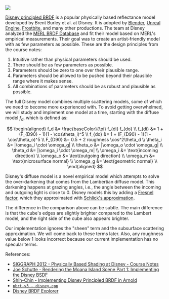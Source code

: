 <info
    title="Implementing Disney BRDF - Diffuse model"
    link="implementing-disney-brdf-diffuse-model"
    date="2023-01-19"
    commit="c43f282e24a6eecb54fa3361a6e5e192453d0d8d"
/>

![](media/implementing-disney-brdf-diffuse-model/title.apng)

[Disney principled BRDF][disney-paper] is a popular physically based reflectance
model developed by Brent Burley et al. at Disney. It is adopted by
[Blender][blender], [Unreal Engine][unreal], [Frostbite][frostbite], and many
other productions. The team at Disney analyzed the [MERL BRDF Database][merl]
and fit their model based on MERL's empirical measurements. Their goal was to
create an artist-friendly model with as few parameters as possible. These are
the design principles from the course notes:

1. Intuitive rather than physical parameters should be used.
2. There should be as few parameters as possible.
3. Parameters should be zero to one over their plausible range.
4. Parameters should be allowed to be pushed beyond their plausible range where it makes sense.
5. All combinations of parameters should be as robust and plausible as possible.

The full Disney model combines multiple scattering models, some of which we need
to become more experienced with. To avoid getting overwhelmed, we will study and
implement one model at a time, starting with the diffuse model $f_d$, which is
defined as:

$$
\begin{aligned}
    f_d &= \frac{baseColor}{\pi} f_{di} f_{do} \\
    f_{di} &= 1 + (F_{D90} - 1)(1 - \cos\theta_i)^5 \\
    f_{do} &= 1 + (F_{D90} - 1)(1 - \cos\theta_o)^5 \\
    F_{D90} &= 0.5 + 2 roughness \cos^2\theta_d \\
    \theta_i &= |\omega_i \cdot \omega_g| \\
    \theta_o &= |\omega_o \cdot \omega_g| \\
    \theta_d &= |\omega_i \cdot \omega_m| \\
    \omega_i &= \text{incoming direction} \\
    \omega_o &= \text{outgoing direction} \\
    \omega_m &= \text{microsurface normal} \\
    \omega_g &= \text{geometric normal} \\
\end{aligned}
$$

Disney's diffuse model is a novel empirical model which attempts to solve the
over-darkening that comes from the Lambertian diffuse model. This darkening
happens at grazing angles, i.e., the angle between the incoming and outgoing
light is close to $0$. Disney models this by adding a [Fresnel
factor][fresnel-wiki], which they approximated with [Schlick's
approximation][schlick-wiki].

The difference in the comparison above can be subtle. The main difference is
that the cube's edges are slightly brighter compared to the Lambert model, and
the right side of the cube also appears brighter.

Our implementation ignores the "sheen" term and the subsurface scattering
approximation. We will come back to these terms later. Also, any roughness value
below $1$ looks incorrect because our current implementation has no specular
terms.

References:

- [SIGGRAPH 2012 - Physically Based Shading at Disney - Course Notes][disney-notes]
- [Joe Schutte - Rendering the Moana Island Scene Part 1: Implementing the Disney BSDF][joe-schutte]
- [Shih-Chin - Implementing Disney Principled BRDF in Arnold][shih-chin]
- [`pbrt-v3 - disney.cpp`][disney-pbrt]
- [Disney BRDF Explorer][disney-brdf]

[disney-paper]: https://blog.selfshadow.com/publications/s2012-shading-course/burley/s2012_pbs_disney_brdf_notes_v3.pdf
[disney-notes]: https://blog.selfshadow.com/publications/s2012-shading-course/burley/s2012_pbs_disney_brdf_notes_v3.pdf
[joe-schutte]: https://schuttejoe.github.io/post/disneybsdf/
[shih-chin]: http://shihchinw.github.io/2015/07/implementing-disney-principled-brdf-in-arnold.html
[disney-pbrt]: https://github.com/mmp/pbrt-v3/blob/master/src/materials/disney.cpp
[disney-brdf]: https://github.com/wdas/brdf
[blender]: https://docs.blender.org/manual/en/latest/render/shader_nodes/shader/principled.html
[unreal]: https://cdn2.unrealengine.com/Resources/files/2013SiggraphPresentationsNotes-26915738.pdf
[frostbite]: https://seblagarde.files.wordpress.com/2015/07/course_notes_moving_frostbite_to_pbr_v32.pdf
[merl]: https://www.merl.com/brdf/
[fresnel-wiki]: https://en.wikipedia.org/wiki/Fresnel_equations
[schlick-wiki]: https://en.wikipedia.org/wiki/Schlick%27s_approximation
